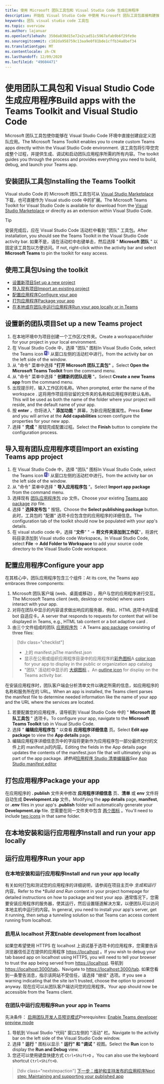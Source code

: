 ```yaml
---
title: 使用 Microsoft 团队工具包和 Visual Studio Code 生成应用程序
description: 开始在 Visual Studio Code 中使用 Microsoft 团队工具包直接构建强大的自定义应用程序
keywords: 团队 visual studio code 工具包
ms.topic: overview
ms.author: lajanuar
ms.openlocfilehash: 350da030d15e72e2cad51c5967afab9b6f29fe9e
ms.sourcegitcommit: c102da958759c13aa9e0f81bde1cffb34a8bef34
ms.translationtype: MT
ms.contentlocale: zh-CN
ms.lasthandoff: 12/09/2020
ms.locfileid: "49604471"
---
```

# <a name="build-apps-with-the-teams-toolkit-and-visual-studio-code"></a><span data-ttu-id="cdbb0-104">使用团队工具包和 Visual Studio Code 生成应用程序</span><span class="sxs-lookup"><span data-stu-id="cdbb0-104">Build apps with the Teams Toolkit and Visual Studio Code</span></span>

<span data-ttu-id="cdbb0-105">Microsoft 团队工具包使你能够在 Visual Studio Code 环境中直接创建自定义团队应用。</span><span class="sxs-lookup"><span data-stu-id="cdbb0-105">The Microsoft Teams Toolkit enables you to create custom Teams apps directly within the Visual Studio Code environment.</span></span> <span data-ttu-id="cdbb0-106">该工具包将引导您完成整个过程，并提供生成、调试和启动团队应用程序所需的所有内容。</span><span class="sxs-lookup"><span data-stu-id="cdbb0-106">The toolkit guides you through the process and provides everything you need to build, debug, and launch your Teams app.</span></span>

## <a name="installing-the-teams-toolkit"></a><span data-ttu-id="cdbb0-107">安装团队工具包</span><span class="sxs-lookup"><span data-stu-id="cdbb0-107">Installing the Teams Toolkit</span></span>

<span data-ttu-id="cdbb0-108">Visual studio Code 的 Microsoft 团队工具包可从 [Visual Studio Marketplace](https://aka.ms/teams-toolkit) 下载，也可直接作为 Visual studio code 中的扩展。</span><span class="sxs-lookup"><span data-stu-id="cdbb0-108">The Microsoft Teams Toolkit for Visual Studio Code is available for download from the [Visual Studio Marketplace](https://aka.ms/teams-toolkit) or directly as an extension within Visual Studio Code.</span></span>

> [!TIP]
> <span data-ttu-id="cdbb0-109">安装完成后，应在 Visual Studio Code 活动栏中看到 "团队" 工具包。</span><span class="sxs-lookup"><span data-stu-id="cdbb0-109">After installation, you should see the Teams Toolkit in the Visual Studio Code activity bar.</span></span> <span data-ttu-id="cdbb0-110">如果不是，请在活动栏中右键单击，然后选择 " **Microsoft 团队** " 以固定该工具包以方便访问。</span><span class="sxs-lookup"><span data-stu-id="cdbb0-110">If not, right-click within the activity bar and select **Microsoft Teams** to pin the toolkit for easy access.</span></span>

## <a name="using-the-toolkit"></a><span data-ttu-id="cdbb0-111">使用工具包</span><span class="sxs-lookup"><span data-stu-id="cdbb0-111">Using the toolkit</span></span>

- [<span data-ttu-id="cdbb0-112">设置新项目</span><span class="sxs-lookup"><span data-stu-id="cdbb0-112">Set up a new project</span></span>](#set-up-a-new-teams-project)
- [<span data-ttu-id="cdbb0-113">导入现有项目</span><span class="sxs-lookup"><span data-stu-id="cdbb0-113">Import an existing project</span></span>](#import-an-existing-teams-app-project)
- [<span data-ttu-id="cdbb0-114">配置应用程序</span><span class="sxs-lookup"><span data-stu-id="cdbb0-114">Configure your app</span></span>](#configure-your-app)
- [<span data-ttu-id="cdbb0-115">打包应用程序</span><span class="sxs-lookup"><span data-stu-id="cdbb0-115">Package your app</span></span>](#package-your-app)
- [<span data-ttu-id="cdbb0-116">在本地或在团队中运行应用程序</span><span class="sxs-lookup"><span data-stu-id="cdbb0-116">Run your app locally or in Teams</span></span>](#run-your-app)

## <a name="set-up-a-new-teams-project"></a><span data-ttu-id="cdbb0-117">设置新的团队项目</span><span class="sxs-lookup"><span data-stu-id="cdbb0-117">Set up a new Teams project</span></span>

1. <span data-ttu-id="cdbb0-118">在本地环境中为项目创建一个工作区/文件夹。</span><span class="sxs-lookup"><span data-stu-id="cdbb0-118">Create a workspace/folder for your project in your local environment.</span></span>
1. <span data-ttu-id="cdbb0-119">在 Visual Studio Code 中，选择 "团队" 图标</span><span class="sxs-lookup"><span data-stu-id="cdbb0-119">In Visual Studio Code, select the Teams icon</span></span> ![Teams 图标](../assets/icons/favicon-16x16.png) <span data-ttu-id="cdbb0-121">从窗口左侧的活动栏中进行。</span><span class="sxs-lookup"><span data-stu-id="cdbb0-121">from the activity bar on the left side of the window.</span></span>
1. <span data-ttu-id="cdbb0-122">从 "命令" 菜单中选择 **"打开 Microsoft 团队工具包"** 。</span><span class="sxs-lookup"><span data-stu-id="cdbb0-122">Select **Open the Microsoft Teams Toolkit** from the command menu.</span></span>
1. <span data-ttu-id="cdbb0-123">从 "命令" 菜单中选择 " **创建新的团队应用** "。</span><span class="sxs-lookup"><span data-stu-id="cdbb0-123">Select **Create a new Teams app** from the command menu.</span></span>
1. <span data-ttu-id="cdbb0-124">出现提示时，输入工作区的名称。</span><span class="sxs-lookup"><span data-stu-id="cdbb0-124">When prompted, enter the name of the workspace .</span></span> <span data-ttu-id="cdbb0-125">这将用作项目将驻留的文件夹的名称和应用程序的默认名称。</span><span class="sxs-lookup"><span data-stu-id="cdbb0-125">This will be used as both the name of the folder where your project will reside, and the default name of your app.</span></span>
1. <span data-ttu-id="cdbb0-126">按 **enter** ，你将进入 " **添加功能** " 屏幕，为新应用配置属性。</span><span class="sxs-lookup"><span data-stu-id="cdbb0-126">Press **Enter** and you will arrive at the **Add capabilities** screen configure the properties for your new app.</span></span>
1. <span data-ttu-id="cdbb0-127">选择 " **完成** " 按钮完成配置过程。</span><span class="sxs-lookup"><span data-stu-id="cdbb0-127">Select the **Finish** button to complete the configuration process.</span></span>

## <a name="import-an-existing-teams-app-project"></a><span data-ttu-id="cdbb0-128">导入现有团队应用程序项目</span><span class="sxs-lookup"><span data-stu-id="cdbb0-128">Import an existing Teams app project</span></span>

1. <span data-ttu-id="cdbb0-129">在 Visual Studio Code 中，选择 "团队" 图标</span><span class="sxs-lookup"><span data-stu-id="cdbb0-129">In Visual Studio Code, select the Teams icon</span></span> ![Teams 图标](../assets/icons/favicon-16x16.png) <span data-ttu-id="cdbb0-131">从窗口左侧的活动栏中进行。</span><span class="sxs-lookup"><span data-stu-id="cdbb0-131">from the activity bar on the left side of the window.</span></span>
1. <span data-ttu-id="cdbb0-132">从 "命令" 菜单中选择 " **导入应用程序包** "。</span><span class="sxs-lookup"><span data-stu-id="cdbb0-132">Select **Import app package** from the command menu.</span></span>
1. <span data-ttu-id="cdbb0-133">选择现有 [团队应用程序包](../concepts/build-and-test/apps-package.md) zip 文件。</span><span class="sxs-lookup"><span data-stu-id="cdbb0-133">Choose your existing [Teams app package](../concepts/build-and-test/apps-package.md) zip file.</span></span>
1. <span data-ttu-id="cdbb0-134">选择 " **选择发布包** " 按钮。</span><span class="sxs-lookup"><span data-stu-id="cdbb0-134">Choose the **Select publishing package** button.</span></span> <span data-ttu-id="cdbb0-135">此时，工具包的 "配置" 选项卡应包含您的应用程序的详细信息。</span><span class="sxs-lookup"><span data-stu-id="cdbb0-135">The configuration tab of the toolkit should now be populated with your app's details.</span></span>
1. <span data-ttu-id="cdbb0-136">在 visual studio code 中，选择 "**文件**" "  ->  **将文件夹添加到工作区**"，将源代码目录添加到 Visual studio code Workspace。</span><span class="sxs-lookup"><span data-stu-id="cdbb0-136">In Visual Studio Code, select **File** -> **Add Folder to Workspace** to add your source code directory to the Visual Studio Code workspace.</span></span>

## <a name="configure-your-app"></a><span data-ttu-id="cdbb0-137">配置应用程序</span><span class="sxs-lookup"><span data-stu-id="cdbb0-137">Configure your app</span></span>

<span data-ttu-id="cdbb0-138">在其核心中，团队应用程序包含三个组件：</span><span class="sxs-lookup"><span data-stu-id="cdbb0-138">At its core, the Teams app embraces three components:</span></span>

  1. <span data-ttu-id="cdbb0-139">Microsoft 团队客户端 (web、桌面或移动) ，用户与您的应用程序进行交互。</span><span class="sxs-lookup"><span data-stu-id="cdbb0-139">The Microsoft Teams client (web, desktop or mobile) where users interact with your app.</span></span>
  1. <span data-ttu-id="cdbb0-140">对将在团队中显示的内容请求做出响应的服务器，例如，HTML 选项卡内容或 bot 自适应卡。</span><span class="sxs-lookup"><span data-stu-id="cdbb0-140">A server that responds to requests for content that will be displayed in Teams, e.g., HTML tab content or a bot adaptive card .</span></span>
  1. <span data-ttu-id="cdbb0-141">由三个文件组成的团队 [应用程序包](/concepts/build-and-test/apps-package.md) ：</span><span class="sxs-lookup"><span data-stu-id="cdbb0-141">A Teams [app package](/concepts/build-and-test/apps-package.md) consisting of three files:</span></span>

  > [!div class="checklist"]
  >
  > - <span data-ttu-id="cdbb0-142">上的 manifest.js</span><span class="sxs-lookup"><span data-stu-id="cdbb0-142">The manifest.json</span></span> 
  > - <span data-ttu-id="cdbb0-143">显示在公用或组织应用程序目录中的应用程序的[彩色图标](../resources/schema/manifest-schema.md#icons)</span><span class="sxs-lookup"><span data-stu-id="cdbb0-143">A [color icon](../resources/schema/manifest-schema.md#icons) for your app to display in the public or organization app catalog</span></span>
 > - <span data-ttu-id="cdbb0-144">"团队" 活动栏中显示的 [大纲图标](../resources/schema/manifest-schema.md#icons) 。</span><span class="sxs-lookup"><span data-stu-id="cdbb0-144">An [outline icon](../resources/schema/manifest-schema.md#icons) for display on the Teams activity bar.</span></span>

<span data-ttu-id="cdbb0-145">在安装应用程序时，团队客户端会分析清单文件以确定所需的信息，如应用程序的名称和服务所在的 URL。</span><span class="sxs-lookup"><span data-stu-id="cdbb0-145">When an app is installed, the Teams client parses the manifest file to determine needed information like the name of your app and the URL where the services are located.</span></span>

1. <span data-ttu-id="cdbb0-146">若要配置您的应用程序，请导航到 Visual Studio Code 中的 " **Microsoft 团队工具包** " 选项卡。</span><span class="sxs-lookup"><span data-stu-id="cdbb0-146">To configure your app, navigate to the **Microsoft Teams Toolkit** tab in Visual Studio Code.</span></span>
1. <span data-ttu-id="cdbb0-147">选择 " **编辑应用程序包** " 以查看 **应用程序详细信息** 页。</span><span class="sxs-lookup"><span data-stu-id="cdbb0-147">Select **Edit app package** to view the **App details** page.</span></span>
1. <span data-ttu-id="cdbb0-148">编辑应用程序详细信息页中的字段将更新作为应用程序包一部分最终交付的文件上的 manifest.js的内容。</span><span class="sxs-lookup"><span data-stu-id="cdbb0-148">Editing the fields in the App details page updates the contents of the manifest.json file that will ultimately ship as part of the app package.</span></span> <span data-ttu-id="cdbb0-149">*请参阅*[应用程序 Studio 清单编辑器](https://aka.ms/teams-toolkit-manifest)</span><span class="sxs-lookup"><span data-stu-id="cdbb0-149">*See* [App Studio manifest editor](https://aka.ms/teams-toolkit-manifest)</span></span>

## <a name="package-your-app"></a><span data-ttu-id="cdbb0-150">打包应用程序</span><span class="sxs-lookup"><span data-stu-id="cdbb0-150">Package your app</span></span>

<span data-ttu-id="cdbb0-151">在应用程序的 **. publish** 文件夹中修改 **应用程序详细信息** 页、**清单** 或 **env** 文件将自动生成 **Development.zip** 文件。</span><span class="sxs-lookup"><span data-stu-id="cdbb0-151">Modifying the **app details** page, **manifest**, or **.env** files in your app's  **.publish** folder will automatically generate your **Development.zip** file.</span></span> <span data-ttu-id="cdbb0-152">您需要在同一文件夹中包含 [两个图标](../concepts/build-and-test/apps-package.md#app-icons) 。</span><span class="sxs-lookup"><span data-stu-id="cdbb0-152">You'll need to include [two icons](../concepts/build-and-test/apps-package.md#app-icons) in that same folder.</span></span>

## <a name="install-and-run-your-app-locally"></a><span data-ttu-id="cdbb0-153">在本地安装和运行应用程序</span><span class="sxs-lookup"><span data-stu-id="cdbb0-153">Install and run your app locally</span></span>

## <a name="run-your-app"></a><span data-ttu-id="cdbb0-154">运行应用程序</span><span class="sxs-lookup"><span data-stu-id="cdbb0-154">Run your app</span></span>

### <a name="install-and-run-your-app-locally"></a><span data-ttu-id="cdbb0-155">在本地安装和运行应用程序</span><span class="sxs-lookup"><span data-stu-id="cdbb0-155">Install and run your app locally</span></span>

<span data-ttu-id="cdbb0-156">有关如何打包和测试您的应用程序的详细说明，请参阅在项目主页中 *生成和运行* 内容。</span><span class="sxs-lookup"><span data-stu-id="cdbb0-156">Refer to the \**Build and Run* content in your project homepage for detailed instructions on how to package and test your app.</span></span> <span data-ttu-id="cdbb0-157">通常情况下，您需要安装应用程序的服务器，使其运行，然后设置隧道解决方案，以便团队可以访问本地主机中运行的内容。</span><span class="sxs-lookup"><span data-stu-id="cdbb0-157">In general, you need to install your app's server, get it running, then setup a tunneling solution so that Teams can access content running from localhost.</span></span>

### <a name="enable-development-from-localhost"></a><span data-ttu-id="cdbb0-158">启用从 localhost 开发</span><span class="sxs-lookup"><span data-stu-id="cdbb0-158">Enable development from localhost</span></span>

<span data-ttu-id="cdbb0-159">如果您希望使用 HTTPS 在 localhost 上调试基于选项卡的应用程序，您需要告诉浏览器信任正在提供的应用程序 <https://localhost> 。</span><span class="sxs-lookup"><span data-stu-id="cdbb0-159">If you wish to debug your tab based app on localhost using HTTPS, you will need to tell your browser to trust the app being served from <https://localhost>.</span></span> <span data-ttu-id="cdbb0-160">导航到 <https://localhost:3000/tab>。</span><span class="sxs-lookup"><span data-stu-id="cdbb0-160">Navigate to <https://localhost:3000/tab>.</span></span> <span data-ttu-id="cdbb0-161">如果您看到一条警告消息，指示该网站不受信任，请选择 "继续" 选项。</span><span class="sxs-lookup"><span data-stu-id="cdbb0-161">If you see a warning indicating that the site isn't trusted, choose the option to proceed anyway.</span></span> <span data-ttu-id="cdbb0-162">现在应可以从团队客户端访问您的应用程序。</span><span class="sxs-lookup"><span data-stu-id="cdbb0-162">Your app should now be accessible from the Teams client.</span></span>

### <a name="run-your-app-in-teams"></a><span data-ttu-id="cdbb0-163">在团队中运行应用程序</span><span class="sxs-lookup"><span data-stu-id="cdbb0-163">Run your app in Teams</span></span>

<span data-ttu-id="cdbb0-164">先决条件： [启用团队开发人员预览模式](https://aka.ms/teams-toolkit-enable-devpreview)</span><span class="sxs-lookup"><span data-stu-id="cdbb0-164">Prerequisites: [Enable Teams developer preview mode](https://aka.ms/teams-toolkit-enable-devpreview)</span></span>

1. <span data-ttu-id="cdbb0-165">导航到 Visual Studio "代码" 窗口左侧的 "活动" 栏。</span><span class="sxs-lookup"><span data-stu-id="cdbb0-165">Navigate to the activity bar on the left side of the Visual Studio Code window.</span></span>
1. <span data-ttu-id="cdbb0-166">选择 " **运行** " 图标以显示 " **运行" 和 "调试** " 视图。</span><span class="sxs-lookup"><span data-stu-id="cdbb0-166">Select the **Run** icon to display the **Run and Debug** view.</span></span>
1. <span data-ttu-id="cdbb0-167">您还可以使用键盘快捷方式 `Ctrl+Shift+D` 。</span><span class="sxs-lookup"><span data-stu-id="cdbb0-167">You can also use the keyboard shortcut `Ctrl+Shift+D`.</span></span>

> [!div class="nextstepaction"]
> [<span data-ttu-id="cdbb0-168">下一步：维护和支持发布的应用程序</span><span class="sxs-lookup"><span data-stu-id="cdbb0-168">Next step: Maintaining and supporting your published app</span></span>](../concepts/deploy-and-publish/appsource/post-publish/overview.md)
